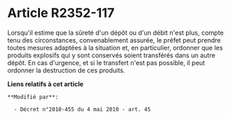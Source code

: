 # Article R2352-117

Lorsqu'il estime que la sûreté d'un dépôt ou d'un débit n'est plus, compte tenu des circonstances, convenablement assurée, le
préfet peut prendre toutes mesures adaptées à la situation et, en particulier, ordonner que les produits explosifs qui y sont
conservés soient transférés dans un autre dépôt. En cas d'urgence, et si le transfert n'est pas possible, il peut ordonner la
destruction de ces produits.

**Liens relatifs à cet article**

	**Modifié par**:

	  - Décret n°2010-455 du 4 mai 2010 - art. 45
